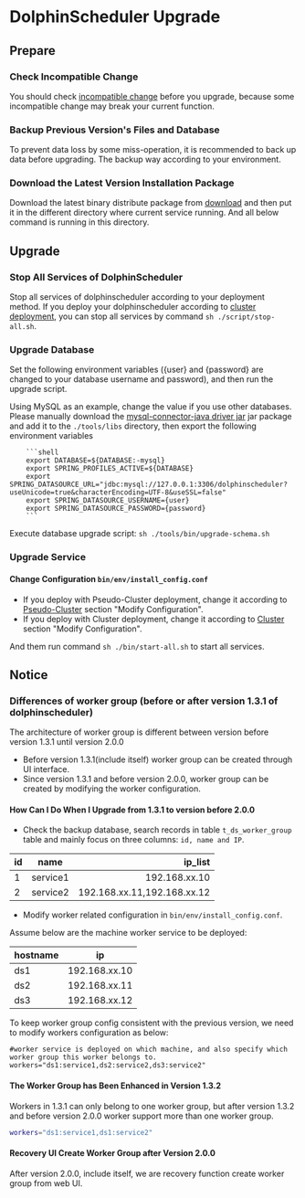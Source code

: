 # DolphinScheduler Upgrade

## Prepare

### Check Incompatible Change

You should check [incompatible change](./incompatible.md) before you upgrade, because some incompatible change may break your current function.

### Backup Previous Version's Files and Database

To prevent data loss by some miss-operation, it is recommended to back up data before upgrading. The backup way according to your environment.

### Download the Latest Version Installation Package

Download the latest binary distribute package from [download](https://dolphinscheduler.apache.org/#/en-us/download) and then put it in the different
directory where current service running. And all below command is running in this directory.

## Upgrade

### Stop All Services of DolphinScheduler

Stop all services of dolphinscheduler according to your deployment method. If you deploy your dolphinscheduler according to [cluster deployment](../installation/cluster.md), you can stop all services by command `sh ./script/stop-all.sh`.

### Upgrade Database

Set the following environment variables ({user} and {password} are changed to your database username and password), and then run the upgrade script.

Using MySQL as an example, change the value if you use other databases. Please manually download the [mysql-connector-java driver jar](https://downloads.MySQL.com/archives/c-j/)
jar package and add it to the `./tools/libs` directory, then export the following environment variables

        ```shell
        export DATABASE=${DATABASE:-mysql}
        export SPRING_PROFILES_ACTIVE=${DATABASE}
        export SPRING_DATASOURCE_URL="jdbc:mysql://127.0.0.1:3306/dolphinscheduler?useUnicode=true&characterEncoding=UTF-8&useSSL=false"
        export SPRING_DATASOURCE_USERNAME={user}
        export SPRING_DATASOURCE_PASSWORD={password}
        ```

Execute database upgrade script: `sh ./tools/bin/upgrade-schema.sh`

### Upgrade Service

#### Change Configuration `bin/env/install_config.conf`

- If you deploy with Pseudo-Cluster deployment, change it according to [Pseudo-Cluster](../installation/pseudo-cluster.md) section "Modify Configuration".
- If you deploy with Cluster deployment, change it according to [Cluster](../installation/cluster.md) section "Modify Configuration".

And them run command `sh ./bin/start-all.sh` to start all services.

## Notice

### Differences of worker group (before or after version 1.3.1 of dolphinscheduler)

The architecture of worker group is different between version before version 1.3.1 until version 2.0.0

- Before version 1.3.1(include itself) worker group can be created through UI interface.
- Since version 1.3.1 and before version 2.0.0, worker group can be created by modifying the worker configuration.

#### How Can I Do When I Upgrade from 1.3.1 to version before 2.0.0

- Check the backup database, search records in table `t_ds_worker_group` table and mainly focus on three columns: `id, name and IP`.

| id  |   name   |                     ip_list |
| :-- | :------: | --------------------------: |
| 1   | service1 |               192.168.xx.10 |
| 2   | service2 | 192.168.xx.11,192.168.xx.12 |

- Modify worker related configuration in `bin/env/install_config.conf`.

Assume below are the machine worker service to be deployed:

| hostname |      ip       |
| :------- | :-----------: |
| ds1      | 192.168.xx.10 |
| ds2      | 192.168.xx.11 |
| ds3      | 192.168.xx.12 |

To keep worker group config consistent with the previous version, we need to modify workers configuration as below:

```shell
#worker service is deployed on which machine, and also specify which worker group this worker belongs to.
workers="ds1:service1,ds2:service2,ds3:service2"
```

#### The Worker Group has Been Enhanced in Version 1.3.2

Workers in 1.3.1 can only belong to one worker group, but after version 1.3.2 and before version 2.0.0 worker support more than one worker group.

```sh
workers="ds1:service1,ds1:service2"
```

#### Recovery UI Create Worker Group after Version 2.0.0

After version 2.0.0, include itself, we are recovery function create worker group from web UI.
